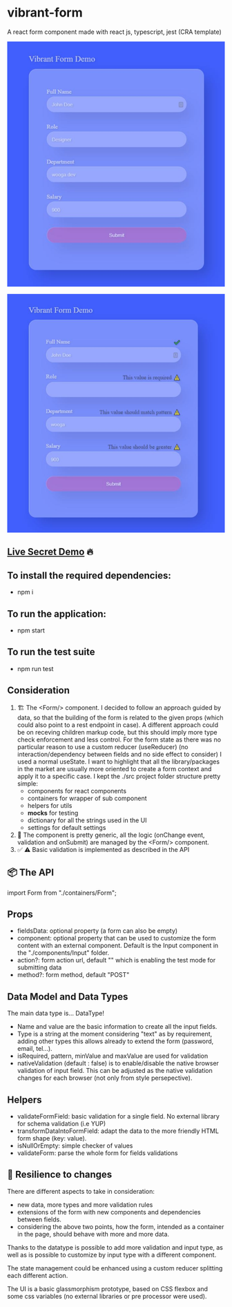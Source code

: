 # vibrant-form
A react form component made with react js, typescript, jest (CRA template)

![Demo 1](/public/vibrant1.jpg)

![Demo 2](/public/vibrant2.jpg)
## [Live Secret Demo](https://epic-chandrasekhar-89f3f8.netlify.app/) 🔥

To install the required dependencies:
---
- npm i

To run the application:
---
- npm start

To run the test suite 
---
- npm run test



Consideration
---

1. 🏗 The \<Form\/\> component.
I decided to follow an approach guided by data, so that the building of the form is related to the given props (which could also point to a rest endpoint in case). 
A different approach could be on receving children markup code, but this should imply more type check enforcement and less control.
For the form state as there was no particular reason to use a custom reducer (useReducer) (no interaction/dependency between fields and no side effect to consider) I used a normal useState.
I want to highlight that all the library/packages in the market are usually more oriented to create a form context and apply it to a specific case.
I kept the ./src project folder structure pretty simple:
	- components for react components
	- containers for wrapper of sub component 
	- helpers for utils
	- __mocks__ for testing 
	- dictionary for all the strings used in the UI
	- settings for default settings
2. 🧬 The component is pretty generic, all the logic (onChange event, validation and onSubmit) are managed by the \<Form\/\> component.
3. ✅ ⚠️ Basic validation is implemented as described in the API

📦 The API
---
import Form from "./containers/Form";

Props
---
- fieldsData: optional property (a form can also be empty)
- component: optional property that can be used to customize the form content with an external component. 
Default is the Input component in the "./components/Input" folder.
- action?: form action url,  default "" which is enabling the test mode for submitting data
- method?: form method, default "POST"


Data Model and Data Types 
---

The main data type is... DataType!

- Name and value are the basic information to create all the input fields. 
- Type is a string at the moment considering "text" as by requirement, adding other types this allows already to extend the form (password, email, tel...).
- isRequired, pattern, minValue and maxValue are used for validation
- nativeValidation (default : false) is to enable/disable the native browser validation of input field. 
This can be adjusted as the native validation changes for each browser (not only from style persepective).


Helpers
---

- validateFormField: basic validation for a single field. No external library for schema validation (i.e YUP)
- transformDataIntoFormField: adapt the data to the more friendly HTML form shape (key: value).
- isNullOrEmpty: simple checker of values
- validateForm: parse the whole form for fields validations


🚨 Resilience to changes
---

There are different aspects to take in consideration: 
- new data, more types and more validation rules
- extensions of the form with new components and dependencies between fields.
- considering the above two points, how the form, intended as a container in the page, should behave with more and more data.


Thanks to the datatype is possible to add more validation and input type, as well as is possible to customize by input type with a different component.

The state management could be enhanced using a custom reducer splitting each different action.

The UI is a basic glassmorphism prototype, based on CSS flexbox and some css variables (no external libraries or pre processor were used).
